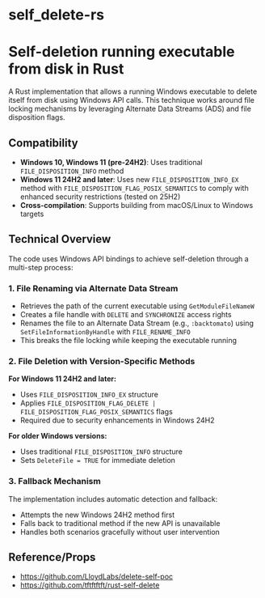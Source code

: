 # self_delete-rs

# Self-deletion running executable from disk in Rust

A Rust implementation that allows a running Windows executable to delete itself from disk using Windows API calls. This technique works around file locking mechanisms by leveraging Alternate Data Streams (ADS) and file disposition flags.

## Compatibility

- **Windows 10, Windows 11 (pre-24H2)**: Uses traditional `FILE_DISPOSITION_INFO` method
- **Windows 11 24H2 and later**: Uses new `FILE_DISPOSITION_INFO_EX` method with `FILE_DISPOSITION_FLAG_POSIX_SEMANTICS` to comply with enhanced security restrictions (tested on 25H2)
- **Cross-compilation**: Supports building from macOS/Linux to Windows targets

## Technical Overview

The code uses Windows API bindings to achieve self-deletion through a multi-step process:

### 1. File Renaming via Alternate Data Stream
- Retrieves the path of the current executable using `GetModuleFileNameW`
- Creates a file handle with `DELETE` and `SYNCHRONIZE` access rights
- Renames the file to an Alternate Data Stream (e.g., `:backtomato`) using `SetFileInformationByHandle` with `FILE_RENAME_INFO`
- This breaks the file locking while keeping the executable running

### 2. File Deletion with Version-Specific Methods
**For Windows 11 24H2 and later:**
- Uses `FILE_DISPOSITION_INFO_EX` structure
- Applies `FILE_DISPOSITION_FLAG_DELETE | FILE_DISPOSITION_FLAG_POSIX_SEMANTICS` flags
- Required due to security enhancements in Windows 24H2

**For older Windows versions:**
- Uses traditional `FILE_DISPOSITION_INFO` structure
- Sets `DeleteFile = TRUE` for immediate deletion

### 3. Fallback Mechanism
The implementation includes automatic detection and fallback:
- Attempts the new Windows 24H2 method first
- Falls back to traditional method if the new API is unavailable
- Handles both scenarios gracefully without user intervention


## Reference/Props
- https://github.com/LloydLabs/delete-self-poc
- https://github.com/tftftftft/rust-self-delete
